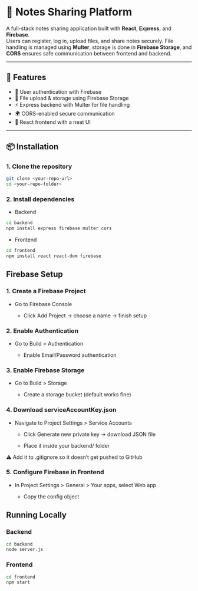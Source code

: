 # 📘 Notes Sharing Platform 


A full-stack notes sharing application built with **React**, **Express**, and **Firebase**.  
Users can register, log in, upload files, and share notes securely. File handling is managed using **Multer**, storage is done in **Firebase Storage**, and **CORS** ensures safe communication between frontend and backend.  

---

## 🚀 Features
- 🔑 User authentication with Firebase  
- 📂 File upload & storage using Firebase Storage  
- ⚡ Express backend with Multer for file handling  
- 🌍 CORS-enabled secure communication  
- 🎨 React frontend with a neat UI  

---

## 📦 Installation

### 1. Clone the repository
```bash
git clone <your-repo-url>
cd <your-repo-folder>
```
### 2. Install dependencies
- Backend
```bash
cd backend
npm install express firebase multer cors
```
- Frontend
```bash
cd frontend
npm install react react-dom firebase
```
## Firebase Setup
### 1. Create a Firebase Project

- Go to Firebase Console

  - Click Add Project → choose a name → finish setup

### 2. Enable Authentication

  - Go to Build > Authentication

      - Enable Email/Password authentication

### 3. Enable Firebase Storage

  - Go to Build > Storage

      - Create a storage bucket (default works fine)


### 4. Download serviceAccountKey.json

  - Navigate to Project Settings > Service Accounts

     - Click Generate new private key → download JSON file

     - Place it inside your backend/ folder

 ⚠️ Add it to .gitignore so it doesn’t get pushed to GitHub

### 5. Configure Firebase in Frontend

- In Project Settings > General > Your apps, select Web app

    - Copy the config object
## Running Locally
### Backend
```bash
cd backend
node server.js
```
### Frontend
```bash
cd frontend
npm start
```
